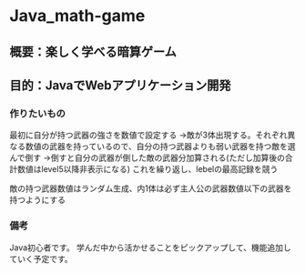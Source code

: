 # Java_math-game

## 概要：楽しく学べる暗算ゲーム
## 目的：JavaでWebアプリケーション開発

### 作りたいもの
最初に自分が持つ武器の強さを数値で設定する
→敵が3体出現する。それぞれ異なる数値の武器を持っているので、自分の持つ武器よりも弱い武器を持つ敵を選んで倒す
→倒すと自分の武器が倒した敵の武器分加算される(ただし加算後の合計数値はlevel5以降非表示になる)
これを繰り返し、lebelの最高記録を競う

敵の持つ武器数値はランダム生成、内1体は必ず主人公の武器数値以下の武器を持つようにする

### 備考
Java初心者です。
学んだ中から活かせることをピックアップして、機能追加していく予定です。
